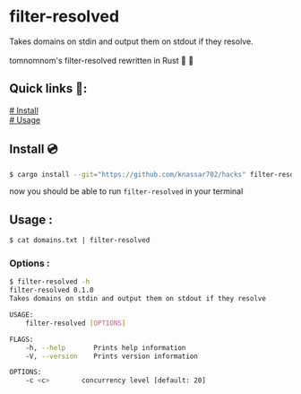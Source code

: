 # filter-resolved
Takes domains on stdin and output them on stdout if they resolve.<br><br>
tomnomnom's filter-resolved rewritten in Rust :rocket: :crab:
## Quick links :link::
[# Install](#Install)<br>
[# Usage](#Usage)<br>

## Install :cd:
```sh
$ cargo install --git="https://github.com/knassar702/hacks" filter-resolved
```
now you should be able to run `filter-resolved` in your terminal

## Usage :
```sh
$ cat domains.txt | filter-resolved
```

### Options :
```sh
$ filter-resolved -h
filter-resolved 0.1.0
Takes domains on stdin and output them on stdout if they resolve

USAGE:
    filter-resolved [OPTIONS]

FLAGS:
    -h, --help       Prints help information
    -V, --version    Prints version information

OPTIONS:
    -c <c>        concurrency level [default: 20]
```
